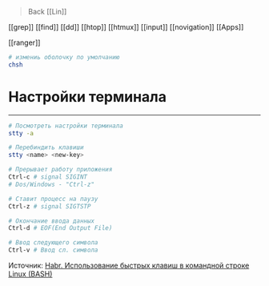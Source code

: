 >Back
>[[Lin]]

[[grep]]
[[find]]
[[dd]]
[[htop]]
[[htmux]]
[[input]]
[[novigation]]
[[Apps]]

[[ranger]]


```bash
# измениь оболочку по умолчанию
chsh 
```

# Настройки терминала
---
```sh
# Посмотреть настройки терминала
stty -a

# Перебиндить клавиши
stty <name> <new-key>
```

```bash
# Прерывает работу приложения
Ctrl-c # signal SIGINT
# Dos/Windows - "Ctrl-z"

# Ставит процесс на паузу
Ctrl-z # signal SIGTSTP

# Окончание ввода данных
Ctrl-d # EOF(End Output File)

# Ввод следующего символа
Ctrl-v # Ввод сл. символа
```

Источник: [Habr. Использование быстрых клавиш в командной строке Linux (BASH)](https://habr.com/ru/companies/lanit/articles/537596/)
